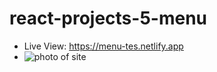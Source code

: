 # react-projects-5-menu

- Live View: https://menu-tes.netlify.app
- ![photo of site](https://serving.photos.photobox.com/3122652547c0e0a52c3d21aef6ce40b6660485b4371dfc30bbcdc71fe56ebe321e0a19e2.jpg)
